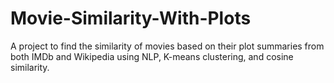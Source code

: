 # Movie-Similarity-With-Plots
A project to find the similarity of movies based on their plot summaries from both IMDb and Wikipedia using NLP, K-means clustering, and cosine similarity.
